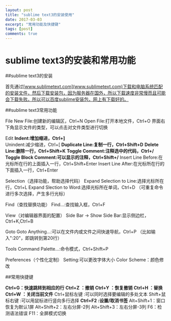 ```yaml
---
layout: post
title: "sublime text3的安装使用"
date: 2017-03-03
excerpt: "常用功能及快捷键"
tags: [post]
comments: true
---
```


# sublime text3的安装和常用功能 

##sublime text3的安装

首先通过[www.sublimetext.com](www.sublimetext.com)下载和电脑系统匹配的安装文件，然后下载安装包，因为服务器在国外，所以下载速度非常慢而且可能会下载失败。所以可以百度sublime安装包，网上有下载好的。

##sublime text3常用功能

File
New File:创建新的编辑区，Ctrl+N
Open File:打开本地文件，Ctrl+O
界面右下角显示文件的类型，可以点击对文件类型进行切换

Edit
**Indent:增加缩进，Ctrl+]**	
Unindent:减少缩进，Ctrl+[
**Duplicate Line:复制一行，Ctrl+Shift+D**
**Delete Line:删除一行，Ctrl+Shift+K**
**Toggle Comment:注释选中的代码，Ctrl+/**
**Toggle Block Comment:可以显示的注释，Ctrl+Shift+/**
Insert Line Before:在光标所在行的上面插入一行，Ctrl+Shift+Enter
Insert Line After:在光标所在行的下面插入一行，Ctrl+Enter

Selection（选择功能，帮助选择代码）
Expand Selection to Line:选择光标所在行，Ctrl+L
Expand Slection to Word:选择光标所在单词，Ctrl+D
（可重复命令进行多次选择，产生多行光标）

Find（查找替换功能）
Find...:查找输入框，Ctrl+F 

View（对编辑器界面的配置）
Side Bar ->
Show Side Bar:显示侧边栏，Ctrl+K,Ctrl+B

Goto 
Goto Anything...:可以在文件内或文件之间快速导航，Ctrl+P
（比如输入":20"，即跳转到第20行）

Tools 
Command Palette...:命令模式，Ctrl+Shift+P

Preferences（个性化定制）
Setting:可以更改字体大小
Color Scheme：颜色修改

##常用快捷键

**Ctrl+G：快速跳转到相应的行**
**Ctrl+Z ：撤销**
**Ctrl+Y ：恢复撤销**
**Ctrl+H ：替换**
**Ctrl+W ：关闭当前文件**
Ctrl+鼠标左键 :可以同时选择要编辑的多处文本
Shift+鼠标右键 :可以用鼠标进行竖向多行选择
**Ctrl+F2 :设置/取消书签**
Alt+Shift+1：窗口恢复为默认1屏
Alt+Shift+2：左右分屏-2列
Alt+Shift+3：左右分屏-3列
F6：检测语法错误
F11：全屏模式切换






